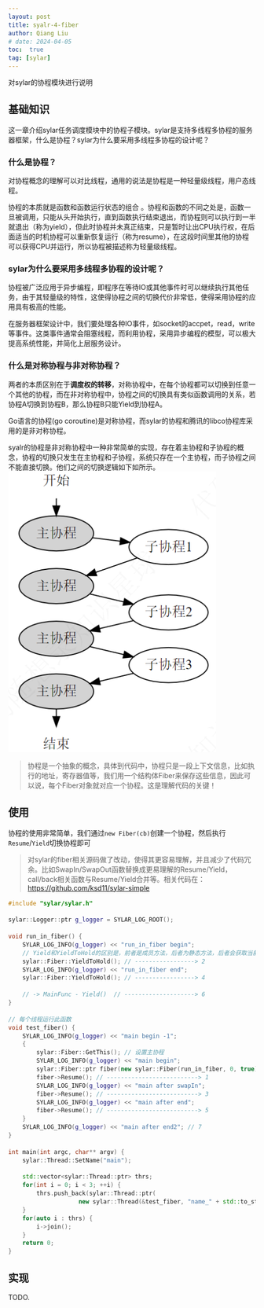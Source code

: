 ```yaml
---
layout: post
title: syalr-4-fiber
author: Qiang Liu
# date: 2024-04-05
toc:  true
tag: [sylar]
---
```

对sylar的协程模块进行说明

## 基础知识

这一章介绍sylar任务调度模块中的协程子模块。sylar是支持多线程多协程的服务器框架，什么是协程？sylar为什么要采用多线程多协程的设计呢？

### 什么是协程？

对协程概念的理解可以对比线程，通用的说法是协程是⼀种轻量级线程，⽤户态线程。

协程的本质就是函数和函数运行状态的组合 。协程和函数的不同之处是，函数⼀旦被调用，只能从头开始执行，直到函数执行结束退出，而协程则可以执行到⼀半就退出（称为yield），但此时协程并未真正结束，只是暂时让出CPU执行权，在后面适当的时机协程可以重新恢复运行（称为resume），在这段时间里其他的协程可以获得CPU并运⾏，所以协程被描述称为轻量级线程。

### sylar为什么要采用多线程多协程的设计呢？

协程被广泛应用于异步编程，即程序在等待IO或其他事件时可以继续执行其他任务，由于其轻量级的特性，这使得协程之间的切换代价非常低，使得采用协程的应用具有极高的性能。

在服务器框架设计中，我们要处理各种IO事件，如socket的accpet，read，write等事件。这类事件通常会阻塞线程，而利用协程，采用异步编程的模型，可以极大提高系统性能，并简化上层服务设计。

### 什么是对称协程与非对称协程？

两者的本质区别在于**调度权的转移**，对称协程中，在每个协程都可以切换到任意一个其他的协程，而在非对称协程中，协程之间的切换具有类似函数调用的关系，若协程A切换到协程B，那么协程B只能Yield到协程A。

Go语言的协程(go coroutine)是对称协程，而sylar的协程和腾讯的libco协程库采用的是非对称协程。

syalr的协程是非对称协程中一种非常简单的实现，存在着主协程和子协程的概念，协程的切换只发生在主协程和子协程，系统只存在一个主协程，而子协程之间不能直接切换。他们之间的切换逻辑如下如所示。![image-20240406010414510](\assets\sylar\image-20240406010414510.png)

> 协程是一个抽象的概念，具体到代码中，协程只是一段上下文信息，比如执行的地址，寄存器值等，我们用一个结构体Fiber来保存这些信息，因此可以说，每个Fiber对象就对应一个协程。这是理解代码的关键！



## 使用

协程的使用非常简单，我们通过`new Fiber(cb)`创建一个协程，然后执行`Resume`/`Yield`切换协程即可

> 对sylar的fiber相关源码做了改动，使得其更容易理解，并且减少了代码冗余。比如SwapIn/SwapOut函数替换成更易理解的Resume/Yield，call/back相关函数与Resume/Yield合并等。相关代码在：https://github.com/ksd11/sylar-simple

```c++
#include "sylar/sylar.h"

sylar::Logger::ptr g_logger = SYLAR_LOG_ROOT();

void run_in_fiber() {
    SYLAR_LOG_INFO(g_logger) << "run_in_fiber begin";
    // Yield和YieldToHold的区别是，前者是成员方法，后者为静态方法，后者会获取当前协程，然后调用Yield
    sylar::Fiber::YieldToHold(); // -----------------> 2
    SYLAR_LOG_INFO(g_logger) << "run_in_fiber end";
    sylar::Fiber::YieldToHold(); // -----------------> 4
    
    // -> MainFunc - Yield()  // --------------------> 6
}

// 每个线程运行此函数
void test_fiber() {
    SYLAR_LOG_INFO(g_logger) << "main begin -1";
    {
        sylar::Fiber::GetThis(); // 设置主协程
        SYLAR_LOG_INFO(g_logger) << "main begin";
        sylar::Fiber::ptr fiber(new sylar::Fiber(run_in_fiber, 0, true)); // 创建一个协程，运行run_in_fiber
        fiber->Resume(); // --------------------------> 1
        SYLAR_LOG_INFO(g_logger) << "main after swapIn";
        fiber->Resume(); // --------------------------> 3
        SYLAR_LOG_INFO(g_logger) << "main after end";
        fiber->Resume(); // --------------------------> 5
    }
    SYLAR_LOG_INFO(g_logger) << "main after end2"; // 7
}

int main(int argc, char** argv) {
    sylar::Thread::SetName("main");

    std::vector<sylar::Thread::ptr> thrs;
    for(int i = 0; i < 3; ++i) {
        thrs.push_back(sylar::Thread::ptr(
                    new sylar::Thread(&test_fiber, "name_" + std::to_string(i))));
    }
    for(auto i : thrs) {
        i->join();
    }
    return 0;
}
```





## 实现

TODO.
